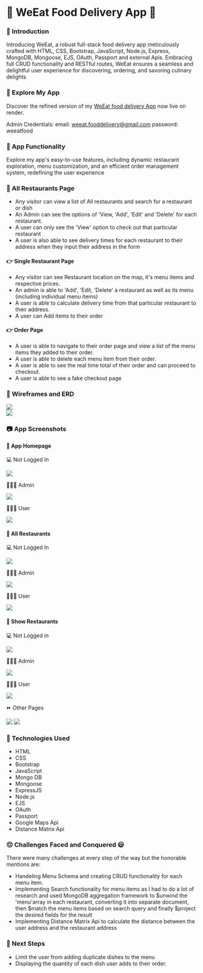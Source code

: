 # 🍲 WeEat Food Delivery App 🍲

### 🍗 Introduction

Introducing WeEat, a robust full-stack food delivery app meticulously crafted with HTML, CSS, Bootstrap, JavaScript, Node.js, Express, MongoDB, Mongoose, EJS, OAuth, Passport and external Apis. Embracing full CRUD functionality and RESTful routes, WeEat ensures a seamless and delightful user experience for discovering, ordering, and savoring culinary delights

### 🔎 Explore My App

Discover the refined version of my [WeEat food delivery App](https://weeat-t9e5.onrender.com/) now live on render.

Admin Credentials: email: weeat.fooddelivery@gmail.com password: weeatfood

### 🧩 App Functionality

Explore my app's easy-to-use features, including dynamic restaurant exploration, menu customization, and an efficient order management system, redefining the user experience

### 📲 All Restaurants Page

-   Any visitor can view a list of All restaurants and search for a restaurant or dish
-   An Admin can see the options of 'View, 'Add', 'Edit' and 'Delete' for each restaurant.
-   A user can only see the 'View' option to check out that particular restaurant
-   A user is also able to see delivery times for each restaurant to their address when they input their address in the form

#### 👉 Single Restaurant Page

-   Any visitor can see Restaurant location on the map, it's menu items and respective prices.
-   An admin is able to 'Add', 'Edit, 'Delete' a restaurant as well as its menu (including individual menu items)
-   A user is able to calculate delivery time from that particular restaurant to their address.
-   A user can Add items to their order

#### 👉 Order Page

-   A user is able to navigate to their order page and view a list of the menu items they added to their order.
-   A user is able to delete each menu item from their order.
-   A user is able to see the real time total of their order and can proceed to checkout.
-   A user is able to see a fake checkout page

### 📝 Wireframes and ERD

<div>

<img src="public/images/Wireframes.png"/>

</div>

<div>

<img src="public/images/ERD.png"/>

</div>

### 📷 App Screenshots

#### 📲 App Homepage

💻 Not Logged In

<img src="public/images/Homepage - Not Logged In.png"/>

👩🏻‍💻 Admin

<img src="public/images/Homepage - Admin.png" />

🧑🏾‍💻 User

<img src="public/images/Homepage - User.png" />

#### 📲 All Restaurants

💻 Not Logged In

<img src="public/images/All Restaurants - Not Logged In.png" style="max-width:75%;"/>

👩🏻‍💻 Admin

<img src="public/images/All Restaurants - Admin.png" style="max-width:75%;"/>

🧑🏾‍💻 User

<img src="public/images/All Restaurants - User.png" style="max-width:75%;"/>

#### 📲 Show Restaurants

💻 Not Logged in

<img src="public/images/Restaurant Show Page - Not Logged In.png" style="max-width:75%;"/>

👩🏻‍💻 Admin

<img src="public/images/Restaurant Show Page - Admin.png" style="max-width:75%;"/>

🧑🏾‍💻 User

<img src="public/images/Restaurant Show Page - User.png" style="max-width:75%;"/>

⏩ Other Pages

<img src="public/images/Screenshot.png"/>

<img src="public/images/Screenshot1.png"/>

### 🤖 Technologies Used

-   HTML
-   CSS
-   Bootstrap
-   JavaScript
-   Mongo DB
-   Mongoose
-   ExpressJS
-   Node.js
-   EJS
-   OAuth
-   Passport
-   Google Maps Api
-   Distance Matrix Api

### 😔 Challenges Faced and Conquered 😃

There were many challenges at every step of the way but the honorable mentions are:

-   Handeling Menu Schema and creating CRUD functionality for each menu item.
-   Implementing Search functionality for menu items as I had to do a lot of research and used MongoDB aggregation framework to $unwind the 'menu'array in each restaurant, converting it into separate document, then $match the menu items based on search query and finally $project the desired fields for the result
-   Implementing Distance Matrix Api to calculate the distance between the user address and the restaurant address

### 🚀 Next Steps

-   Limit the user from adding duplicate dishes to the menu
-   Displaying the quantity of each dish user adds to their order.
